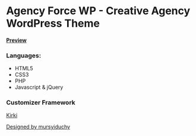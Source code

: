 # Agency Force WP - Creative Agency WordPress Theme

#### [Preview](https://afwp.fakrulislam.me/)

### Languages:

- HTML5
- CSS3
- PHP
- Javascript & jQuery

### Customizer Framework
[Kirki](https://kirki.org/)

[Designed by mursyiduchy](https://elements.envato.com/agency-force-02-company-profile-website-template-D9M6SES)

